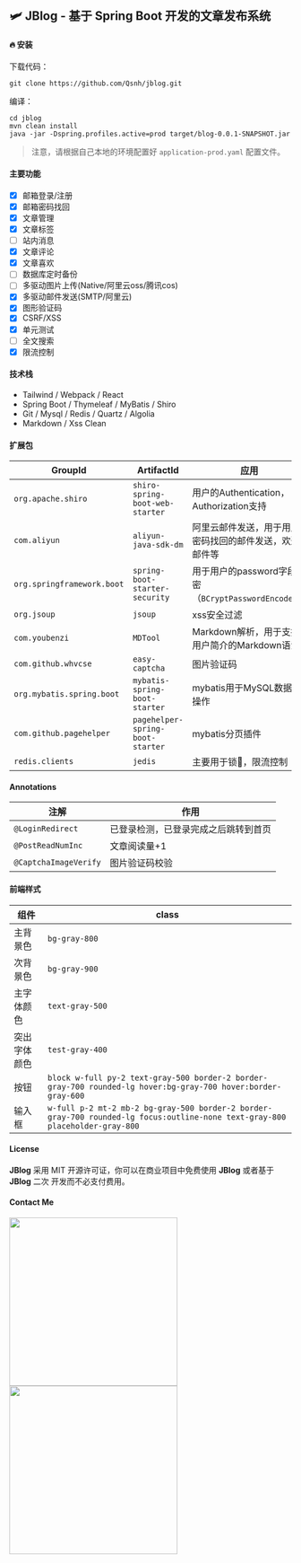 
## 🛩 **JBlog** - 基于 Spring Boot 开发的文章发布系统

#### 🔥 安装

下载代码：

```
git clone https://github.com/Qsnh/jblog.git
```

编译：

```
cd jblog
mvn clean install
java -jar -Dspring.profiles.active=prod target/blog-0.0.1-SNAPSHOT.jar
```

> 注意，请根据自己本地的环境配置好 `application-prod.yaml` 配置文件。

#### 主要功能

+ [x] 邮箱登录/注册
+ [x] 邮箱密码找回
+ [x] 文章管理
+ [x] 文章标签
+ [ ] 站内消息
+ [x] 文章评论
+ [x] 文章喜欢
+ [ ] 数据库定时备份
+ [ ] 多驱动图片上传(Native/阿里云oss/腾讯cos)
+ [x] 多驱动邮件发送(SMTP/阿里云)
+ [x] 图形验证码
+ [x] CSRF/XSS
+ [x] 单元测试
+ [ ] 全文搜索
+ [x] 限流控制

#### 技术栈

+ Tailwind / Webpack / React
+ Spring Boot / Thymeleaf / MyBatis / Shiro
+ Git / Mysql / Redis / Quartz / Algolia
+ Markdown / Xss Clean

#### 扩展包

| GroupId | ArtifactId | 应用 |
| --- | --- | --- |
| `org.apache.shiro` | `shiro-spring-boot-web-starter` | 用户的Authentication，Authorization支持 |
| `com.aliyun` | `aliyun-java-sdk-dm` | 阿里云邮件发送，用于用户密码找回的邮件发送，欢迎邮件等 |
| `org.springframework.boot` | `spring-boot-starter-security` | 用于用户的password字段加密（`BCryptPasswordEncoder`）|
| `org.jsoup` | `jsoup` | xss安全过滤 |
| `com.youbenzi` | `MDTool` | Markdown解析，用于支持用户简介的Markdown语法 |
| `com.github.whvcse` | `easy-captcha` | 图片验证码 |
| `org.mybatis.spring.boot` | `mybatis-spring-boot-starter` | mybatis用于MySQL数据库操作 |
| `com.github.pagehelper` | `pagehelper-spring-boot-starter` | mybatis分页插件 |
| `redis.clients` | `jedis` | 主要用于锁🔐，限流控制 |

#### Annotations

| 注解 | 作用 |
| --- | --- |
| `@LoginRedirect` | 已登录检测，已登录完成之后跳转到首页 |
| `@PostReadNumInc` | 文章阅读量+1 |
| `@CaptchaImageVerify` | 图片验证码校验 |

#### 前端样式

| 组件 | class |
| --- | --- |
| 主背景色 | `bg-gray-800` |
| 次背景色 | `bg-gray-900` |
| 主字体颜色 | `text-gray-500` |
| 突出字体颜色 | `test-gray-400` |
| 按钮 | `block w-full py-2 text-gray-500 border-2 border-gray-700 rounded-lg hover:bg-gray-700 hover:border-gray-600` |
| 输入框 | `w-full p-2 mt-2 mb-2 bg-gray-500 border-2 border-gray-700 rounded-lg focus:outline-none text-gray-800 placeholder-gray-800` |

#### License

**JBlog** 采用 MIT 开源许可证，你可以在商业项目中免费使用 **JBlog** 或者基于 **JBlog** 二次 开发而不必支付费用。

#### Contact Me

<p>
<img src="https://user-images.githubusercontent.com/12671205/64419962-a1edc500-d0d0-11e9-8662-e57ab8382078.jpg" width=300>
<img src="https://s1.ax1x.com/2018/09/29/ilrhKP.png" width=300>
</p>
